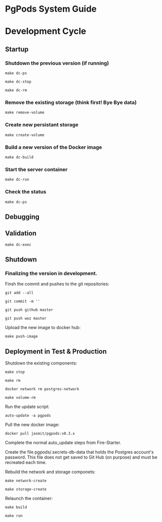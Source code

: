 # PgPods System Guide
# Development Cycle
## Startup

### Shutdown the previous version (if running)

`make dc-ps`

`make dc-stop`

`make dc-rm`

### Remove the existing storage (think first! Bye Bye data)

`make remove-volume`

### Create new persistant storage

`make create-volume`

### Build a new version of the Docker image

`make dc-build`

### Start the server container

`make dc-run`

### Check the status

`make dc-ps`

## Debugging

## Validation

`make dc-exec`

## Shutdown

### Finalizing the version in development.
Finsh the commit and pushes to the git repositories:

`git add --all`

`git commit -m ''`

`git push github master`

`git push woz master`

Upload the new image to docker hub:

`make push-image`


##  Deployment in Test & Production
Shutdown the existing components:

`make stop`

`make rm`

`docker network rm postgres-network`

`make volume-rm`

Run the update script:

`auto-update -a pgpods`

Pull the new docker image:

`docker pull jasmit/pgpods:v0.3.x`

Complete the normal auto_update steps from Fire-Starter.

Create the file pgpods/.secrets-db-data that holds the Postgres account's password. This file does not get saved to Git Hub (on purpose) and must be recreated each time.

Rebuild the network and storage componets:

`make network-create`

`make storage-create`

Relaunch the container:

`make build`

`make run`




